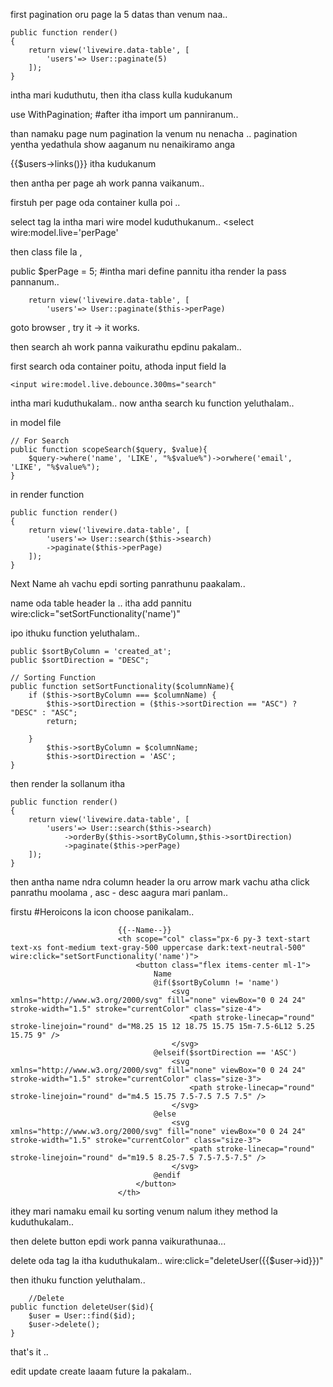 first pagination oru page la 5 datas than venum naa.. 

    public function render()
    {
        return view('livewire.data-table', [
            'users'=> User::paginate(5)
        ]);
    }

intha mari kuduthutu, then itha class kulla kudukanum

use WithPagination;  #after itha import um panniranum..     

than namaku page num pagination la venum nu nenacha .. pagination yentha yedathula show aaganum nu nenaikiramo anga 

{{$users->links()}}       itha kudukanum

then antha per page ah work panna vaikanum.. 

firstuh per page oda container kulla poi .. 

select tag la intha mari wire model kuduthukanum.. <select wire:model.live='perPage'

then class file la ,

public $perPage = 5;   #intha mari define pannitu itha render la pass pannanum.. 

        return view('livewire.data-table', [
            'users'=> User::paginate($this->perPage)

goto browser , try it -> it works.

then search ah work panna vaikurathu epdinu pakalam.. 

first search oda container poitu, athoda input field la 

    <input wire:model.live.debounce.300ms="search"

intha mari kuduthukalam.. now antha search ku function yeluthalam.. 

in model file 

    // For Search
    public function scopeSearch($query, $value){
        $query->where('name', 'LIKE', "%$value%")->orwhere('email', 'LIKE', "%$value%");
    }

in render function

    public function render()
    {
        return view('livewire.data-table', [
            'users'=> User::search($this->search)
            ->paginate($this->perPage)
        ]);
    }

Next Name ah vachu epdi sorting panrathunu paakalam.. 

name oda table header la .. itha add pannitu
    wire:click="setSortFunctionality('name')"

ipo ithuku function yeluthalam.. 

    public $sortByColumn = 'created_at';
    public $sortDirection = "DESC";

    // Sorting Function
    public function setSortFunctionality($columnName){
        if ($this->sortByColumn === $columnName) {
            $this->sortDirection = ($this->sortDirection == "ASC") ? "DESC" : "ASC";
            return;

        }
            $this->sortByColumn = $columnName;
            $this->sortDirection = 'ASC';
    }

then render la sollanum itha 

    public function render()
    {
        return view('livewire.data-table', [
            'users'=> User::search($this->search)
                ->orderBy($this->sortByColumn,$this->sortDirection)
                ->paginate($this->perPage)
        ]);
    }

then antha name ndra column header la oru arrow mark vachu atha click panrathu moolama , asc - desc aagura mari panlam.. 

firstu #Heroicons la icon choose panikalam.. 

                            {{--Name--}}
                            <th scope="col" class="px-6 py-3 text-start text-xs font-medium text-gray-500 uppercase dark:text-neutral-500" wire:click="setSortFunctionality('name')">
                                <button class="flex items-center ml-1">
                                    Name
                                    @if($sortByColumn != 'name')
                                        <svg xmlns="http://www.w3.org/2000/svg" fill="none" viewBox="0 0 24 24" stroke-width="1.5" stroke="currentColor" class="size-4">
                                            <path stroke-linecap="round" stroke-linejoin="round" d="M8.25 15 12 18.75 15.75 15m-7.5-6L12 5.25 15.75 9" />
                                        </svg>
                                    @elseif($sortDirection == 'ASC')
                                        <svg xmlns="http://www.w3.org/2000/svg" fill="none" viewBox="0 0 24 24" stroke-width="1.5" stroke="currentColor" class="size-3">
                                            <path stroke-linecap="round" stroke-linejoin="round" d="m4.5 15.75 7.5-7.5 7.5 7.5" />
                                        </svg>
                                    @else
                                        <svg xmlns="http://www.w3.org/2000/svg" fill="none" viewBox="0 0 24 24" stroke-width="1.5" stroke="currentColor" class="size-3">
                                            <path stroke-linecap="round" stroke-linejoin="round" d="m19.5 8.25-7.5 7.5-7.5-7.5" />
                                        </svg>
                                    @endif
                                </button>
                            </th>

ithey mari namaku email ku sorting venum nalum ithey method la kuduthukalam.. 

then delete button epdi work panna vaikurathunaa... 

delete oda tag la itha kuduthukalam.. wire:click="deleteUser({{$user->id}})"

then ithuku function yeluthalam.. 

        //Delete
    public function deleteUser($id){
        $user = User::find($id);
        $user->delete();
    }

that's it .. 

edit update create laaam future la pakalam.. 

